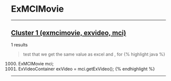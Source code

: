 # ExMCIMovie

***

## [Cluster 1 (exmcimovie, exvideo, mci)](./1)
1 results
> test that we get the same value as excel and , for 
{% highlight java %}
1000. ExMCIMovie mci;
1013. ExVideoContainer exVideo = mci.getExVideo();
{% endhighlight %}

***

